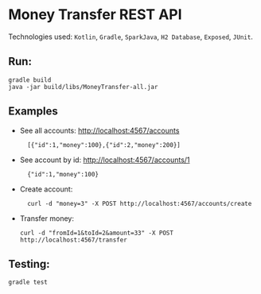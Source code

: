# Money Transfer REST API

Technologies used: `Kotlin`, `Gradle`, `SparkJava`, `H2 Database`, `Exposed`, `JUnit`.  


## Run:

    gradle build
    java -jar build/libs/MoneyTransfer-all.jar


## Examples
* See all accounts: [http://localhost:4567/accounts](http://localhost:4567/accounts)
        
        [{"id":1,"money":100},{"id":2,"money":200}]

* See account by id: [http://localhost:4567/accounts/1](http://localhost:4567/accounts/1)
        
        {"id":1,"money":100}
   
* Create account:
    
        curl -d "money=3" -X POST http://localhost:4567/accounts/create
        
* Transfer money:      

      curl -d "fromId=1&toId=2&amount=33" -X POST http://localhost:4567/transfer
      
## Testing:

    gradle test

